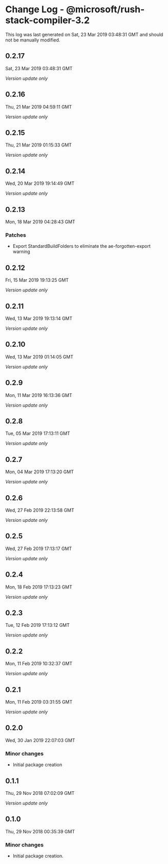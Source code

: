 # Change Log - @microsoft/rush-stack-compiler-3.2

This log was last generated on Sat, 23 Mar 2019 03:48:31 GMT and should not be manually modified.

## 0.2.17
Sat, 23 Mar 2019 03:48:31 GMT

*Version update only*

## 0.2.16
Thu, 21 Mar 2019 04:59:11 GMT

*Version update only*

## 0.2.15
Thu, 21 Mar 2019 01:15:33 GMT

*Version update only*

## 0.2.14
Wed, 20 Mar 2019 19:14:49 GMT

*Version update only*

## 0.2.13
Mon, 18 Mar 2019 04:28:43 GMT

### Patches

- Export StandardBuildFolders to eliminate the ae-forgotten-export warning

## 0.2.12
Fri, 15 Mar 2019 19:13:25 GMT

*Version update only*

## 0.2.11
Wed, 13 Mar 2019 19:13:14 GMT

*Version update only*

## 0.2.10
Wed, 13 Mar 2019 01:14:05 GMT

*Version update only*

## 0.2.9
Mon, 11 Mar 2019 16:13:36 GMT

*Version update only*

## 0.2.8
Tue, 05 Mar 2019 17:13:11 GMT

*Version update only*

## 0.2.7
Mon, 04 Mar 2019 17:13:20 GMT

*Version update only*

## 0.2.6
Wed, 27 Feb 2019 22:13:58 GMT

*Version update only*

## 0.2.5
Wed, 27 Feb 2019 17:13:17 GMT

*Version update only*

## 0.2.4
Mon, 18 Feb 2019 17:13:23 GMT

*Version update only*

## 0.2.3
Tue, 12 Feb 2019 17:13:12 GMT

*Version update only*

## 0.2.2
Mon, 11 Feb 2019 10:32:37 GMT

*Version update only*

## 0.2.1
Mon, 11 Feb 2019 03:31:55 GMT

*Version update only*

## 0.2.0
Wed, 30 Jan 2019 22:07:03 GMT

### Minor changes

- Initial package creation

## 0.1.1
Thu, 29 Nov 2018 07:02:09 GMT

*Version update only*

## 0.1.0
Thu, 29 Nov 2018 00:35:39 GMT

### Minor changes

- Initial package creation.

